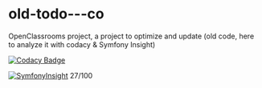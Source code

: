 # old-todo---co
OpenClassrooms project, a project to optimize and update (old code, here to analyze it with codacy & Symfony Insight)

[![Codacy Badge](https://app.codacy.com/project/badge/Grade/9e670ba46c2b450381f95d93d1414f2b)](https://app.codacy.com/gh/Davidouu/old-todo---co/dashboard?utm_source=gh&utm_medium=referral&utm_content=&utm_campaign=Badge_grade)


[![SymfonyInsight](https://insight.symfony.com/projects/ea40af58-87e5-483f-ac34-39f412523387/big.svg)](https://insight.symfony.com/projects/ea40af58-87e5-483f-ac34-39f412523387)
27/100
